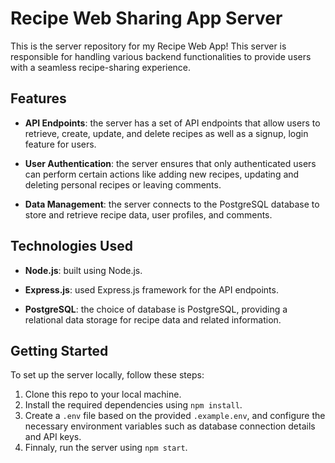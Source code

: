 # Recipe Web Sharing App Server

This is the server repository for my Recipe Web App! This server is responsible for handling various backend functionalities to provide users with a seamless recipe-sharing experience.

## Features

- **API Endpoints**: the server has a set of API endpoints that allow users to retrieve, create, update, and delete recipes as well as a signup, login feature for users.

- **User Authentication**: the server ensures that only authenticated users can perform certain actions like adding new recipes, updating and deleting personal recipes or leaving comments.

- **Data Management**: the server connects to the PostgreSQL database to store and retrieve recipe data, user profiles, and comments.


## Technologies Used

- **Node.js**: built using Node.js.

- **Express.js**: used Express.js framework for the API endpoints.

- **PostgreSQL**: the choice of database is PostgreSQL, providing a relational data storage for recipe data and related information.


## Getting Started

To set up the server locally, follow these steps:

1. Clone this repo to your local machine.
2. Install the required dependencies using `npm install`.
3. Create a `.env` file based on the provided `.example.env`, and configure the necessary environment variables such as database connection details and API keys.
4. Finnaly, run the server using `npm start`.
